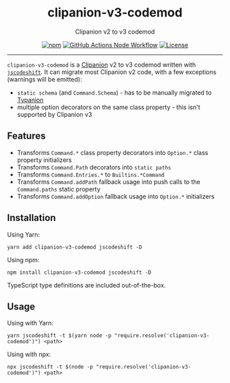 <h1 align="center">clipanion-v3-codemod</h1>

<p align="center">
  Clipanion v2 to v3 codemod
</p>

<p align="center">
  <a href="https://www.npmjs.com/package/clipanion-v3-codemod"><img alt="npm" src="https://img.shields.io/npm/v/clipanion-v3-codemod"></a>
  <a href="https://github.com/paul-soporan/clipanion-v3-codemod/actions?query=workflow%3ANode"><img alt="GitHub Actions Node Workflow" src="https://github.com/paul-soporan/clipanion-v3-codemod/workflows/Node/badge.svg"></a>
  <a href="https://github.com/paul-soporan/clipanion-v3-codemod/blob/main/LICENSE"><img alt="License" src="https://img.shields.io/npm/l/clipanion-v3-codemod"></a>
</p>

---

`clipanion-v3-codemod` is a [Clipanion](https://github.com/arcanis/clipanion) v2 to v3 codemod written with [`jscodeshift`](https://github.com/facebook/jscodeshift). It can migrate most Clipanion v2 code, with a few exceptions (warnings will be emitted):

- `static schema` (and `Command.Schema`) - has to be manually migrated to [Typanion](https://github.com/arcanis/typanion/)
- multiple option decorators on the same class property - this isn't supported by Clipanion v3

## Features

- Transforms `Command.*` class property decorators into `Option.*` class property initializers
- Transforms `Command.Path` decorators into `static paths`
- Transforms `Command.Entries.*` to `Builtins.*Command`
- Transforms `Command.addPath` fallback usage into push calls to the `Command.paths` static property
- Transforms `Command.addOption` fallback usage into `Option.*` initializers

## Installation

Using Yarn:

`yarn add clipanion-v3-codemod jscodeshift -D`

Using npm:

`npm install clipanion-v3-codemod jscodeshift -D`

TypeScript type definitions are included out-of-the-box.

## Usage

Using with Yarn:

`yarn jscodeshift -t $(yarn node -p "require.resolve('clipanion-v3-codemod')") <path>`

Using with npx:

`npx jscodeshift -t $(node -p "require.resolve('clipanion-v3-codemod')") <path>`
